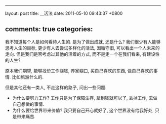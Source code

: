 
---
layout: post
title: __活法
date: 2011-05-10 09:43:37 +0800

comments: true
categories: 
---

我不知道每个人是如何看待人生的. 是为了做出成就, 还是什么?
我们很少有人能够思考人生的目标, 更少有人去尝试多样化的活法, 因循守旧,
可以看出一个人未来的走向. 但是我们是否考虑过其他的活着的方式,
而不是走一个在我们看来, 有建设性的人生?

原本我们期望, 能够找份工作赚钱, 养家糊口, 买自己喜欢的东西,
做自己喜欢的事情. 比如旅游什么的.

但是其他还有一类人, 不走这样的路子, 问出一些问题:

-   为什么要努力工作? 工作只是为了保障生存, 拿到钱就可以了, 丢掉工作,
    去做自己想做的事情.
-   为什么要给世界带来价值? 我只要自己开心就好了, 这个世界没有给我好处,
    只是带来痛苦.